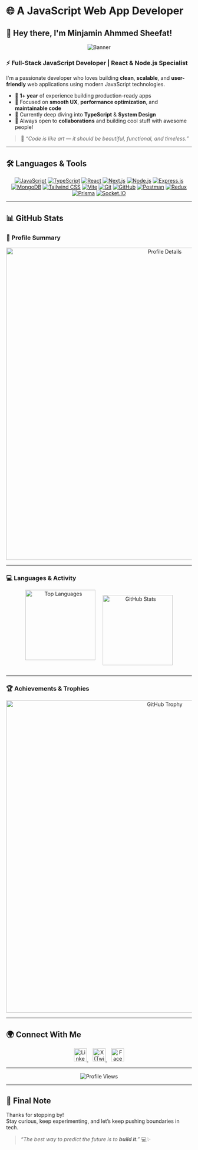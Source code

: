 # 🌐 A JavaScript Web App Developer

## 👋 Hey there, I'm Minjamin Ahmmed Sheefat!

<p align="center">
  <img src="https://i.ibb.co.com/2Yqsj8jW/cover.png" alt="Banner" />
</p>

### ⚡ Full-Stack JavaScript Developer | React & Node.js Specialist
I'm a passionate developer who loves building **clean**, **scalable**, and **user-friendly** web applications using modern JavaScript technologies.

- 🔭 **1+ year** of experience building production-ready apps  
- 🚀 Focused on **smooth UX**, **performance optimization**, and **maintainable code**  
- 🧠 Currently deep diving into **TypeScript** & **System Design**  
- 🤝 Always open to **collaborations** and building cool stuff with awesome people!

> 💬 _“Code is like art — it should be beautiful, functional, and timeless.”_

---

## 🛠️ Languages & Tools
<p align="center">
  <a href="https://developer.mozilla.org/en-US/docs/Web/JavaScript"><img src="https://skillicons.dev/icons?i=js" alt="JavaScript" title="JavaScript"/></a>
  <a href="https://www.typescriptlang.org/"><img src="https://skillicons.dev/icons?i=ts" alt="TypeScript" title="TypeScript"/></a>
  <a href="https://reactjs.org/"><img src="https://skillicons.dev/icons?i=react" alt="React" title="React"/></a>
  <a href="https://nextjs.org/"><img src="https://skillicons.dev/icons?i=nextjs" alt="Next.js" title="Next.js"/></a>
  <a href="https://nodejs.org/"><img src="https://skillicons.dev/icons?i=nodejs" alt="Node.js" title="Node.js"/></a>
  <a href="https://expressjs.com/"><img src="https://skillicons.dev/icons?i=express" alt="Express.js" title="Express.js"/></a>
  <a href="https://www.mongodb.com/"><img src="https://skillicons.dev/icons?i=mongodb" alt="MongoDB" title="MongoDB"/></a>
  <a href="https://tailwindcss.com/"><img src="https://skillicons.dev/icons?i=tailwind" alt="Tailwind CSS" title="Tailwind CSS"/></a>
  <a href="https://vitejs.dev/"><img src="https://skillicons.dev/icons?i=vite" alt="Vite" title="Vite"/></a>
  <a href="https://git-scm.com/"><img src="https://skillicons.dev/icons?i=git" alt="Git" title="Git"/></a>
  <a href="https://github.com/"><img src="https://skillicons.dev/icons?i=github" alt="GitHub" title="GitHub"/></a>
  <a href="https://www.postman.com/"><img src="https://skillicons.dev/icons?i=postman" alt="Postman" title="Postman"/></a>
  <a href="https://redux.js.org/"><img src="https://skillicons.dev/icons?i=redux" alt="Redux" title="Redux"/></a>
  <a href="https://www.prisma.io/"><img src="https://skillicons.dev/icons?i=prisma" alt="Prisma" title="Prisma"/></a>
  <a href="https://socket.io/"><img src="https://skillicons.dev/icons?i=socketio" alt="Socket.IO" title="Socket.IO"/></a>
</p>

---

## 📊 GitHub Stats

### 📝 Profile Summary
<div align="center">
  <img 
    width="845" 
    src="https://github-profile-summary-cards.vercel.app/api/cards/profile-details?username=minjamin-ahmmed&theme=github_dark" 
    alt="Profile Details"
  />
</div>

---

### 💻 Languages & Activity
<div align="center" style="display: flex; justify-content: center; gap: 20px; flex-wrap: wrap;">
  <img 
    height="190" 
    src="https://github-readme-stats.vercel.app/api/top-langs/?username=minjamin-ahmmed&layout=compact&hide_border=true&title_color=ff8c00&text_color=f5f5f5&bg_color=000000&icon_color=ff8c00" 
    alt="Top Languages"
  />
  
  <img 
    height="190" 
    src="https://github-readme-stats.vercel.app/api?username=minjamin-ahmmed&show_icons=true&count_private=true&hide_border=true&title_color=ff8c00&text_color=f5f5f5&bg_color=000000&icon_color=ff8c00" 
    alt="GitHub Stats"
  />
</div>

---

### 🏆 Achievements & Trophies
<div align="center">
  <img 
    width="845" 
    src="https://github-profile-trophy.vercel.app/?username=minjamin-ahmmed&no-bg=true&no-frame=true&title=Commit,Followers,Repositories,Stars,PullRequest,Issues&column=6&margin-w=10&margin-h=10&theme=monokai" 
    alt="GitHub Trophy"
  />
</div>

---


## 🌍 Connect With Me

<p align="center">
  <a href="https://www.linkedin.com/in/minjamin-ahmmed-sheefat/" target="_blank">
    <img alt="LinkedIn" width="35px" src="https://cdn-icons-png.flaticon.com/512/174/174857.png" />
  </a>&nbsp;&nbsp;
  <a href="https://x.com/sheefat_58" target="_blank">
    <img alt="X (Twitter)" width="35px" src="https://cdn-icons-png.flaticon.com/512/5968/5968958.png" />
  </a>&nbsp;&nbsp;
  <a href="https://www.facebook.com/minjamin.ahmmed/" target="_blank">
    <img alt="Facebook" width="35px" src="https://img.icons8.com/fluent/48/000000/facebook-new.png" />
  </a>
</p>

---

<p align="center">
  <img src="https://komarev.com/ghpvc/?username=minjamin-ahmmed&color=brightgreen&style=flat-square" alt="Profile Views" />
</p>

---

## 🚀 Final Note
Thanks for stopping by!  
Stay curious, keep experimenting, and let’s keep pushing boundaries in tech.  

> _“The best way to predict the future is to **build it**.”_ 💻✨
